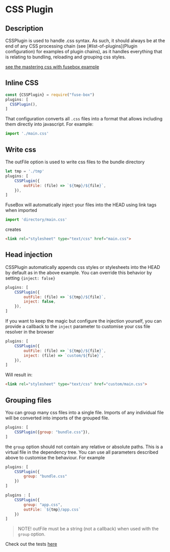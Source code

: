 # CSS Plugin

## Description

CSSPlugin is used to handle .css syntax.  As such, it should always be at the end of any CSS processing chain (see [#list-of-plugins](Plugin configuration) for examples of plugin chains), as it handles everything that is relating to bundling, reloading and grouping css styles.


[see the mastering css with fusebox example](https://github.com/fuse-box/mastering-css)


## Inline CSS

```js
const {CSSPlugin} = require("fuse-box")
plugins: [
  CSSPlugin(),
]
```
That configuration converts all `.css` files into a format that allows including them directly into javascript.  For example:

```js
import './main.css'
```

## Write css 

The outFile option is used to write css files to the bundle directory

```js
let tmp = './tmp'
plugins: [
    CSSPlugin({
        outFile: (file) => `${tmp}/${file}`,
    }),
]
```

FuseBox will automatically inject your files into the HEAD using link tags when imported

```js
import 'directory/main.css'
```

creates

```html
<link rel="stylesheet" type="text/css" href="main.css">
```

## Head injection

CSSPlugin automatically appends css styles or stylesheets into the HEAD by default as in the above example. You can override this behavior by setting `{inject: false}`

```js
plugins: [
    CSSPlugin({
        outFile: (file) => `${tmp}/${file}`,
        inject: false,
    }),
]
```

If you want to keep the magic but configure the injection yourself, you can provide a callback to the `inject`
parameter to customise your css file resolver in the browser

```js
plugins: [
    CSSPlugin({
        outFile: (file) => `${tmp}/${file}`,
        inject: (file) => `custom/${file}`,
    }),
]
```
Will result in:

```html
<link rel="stylesheet" type="text/css" href="custom/main.css">
```


## Grouping files
You can group many css files into a single file.  Imports of any individual file will be converted into imports of the grouped file.


```js
plugins: [
    CSSPlugin({group: "bundle.css"}),
]
```

the `group` option should not contain any relative or absolute paths. This is a virtual file in the dependency tree. You can use
all parameters described above to customise the behaviour. For example

```js
plugins: [
    CSSPlugin({
        group: "bundle.css"
    })
]
```

```js
plugins : [
    CSSPlugin({
        group: "app.css",
        outFile: `${tmp}/app.css`
    })
]
```

> NOTE! outFile must be a string (not a callback) when used with the `group` option.

Check out the tests [here](https://github.com/fuse-box/fuse-box/blob/master/src/tests/CSSPlugin.test.ts)